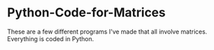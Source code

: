 # Python-Code-for-Matrices
These are a few different programs I've made that all involve matrices. Everything is coded in Python. 
